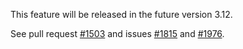 This feature will be released in the future version 3.12.

See pull request [#1503](https://github.com/sqlitebrowser/sqlitebrowser/pull/1503) and issues [#1815](https://github.com/sqlitebrowser/sqlitebrowser/issues/1815) and [#1976](https://github.com/sqlitebrowser/sqlitebrowser/issues/1976).